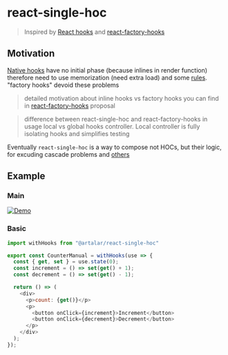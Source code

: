 # react-single-hoc

> Inspired by [React hooks](https://reactjs.org/docs/hooks-intro.html) and [react-factory-hooks](https://github.com/PutziSan/react-factory-hooks)

## Motivation

[Native hooks](https://reactjs.org/docs/hooks-intro.html) have no initial phase (because inlines in render function) therefore need to use memorization (need extra load) and some [rules](https://reactjs.org/docs/hooks-rules.html). "factory hooks" devoid these problems

> detailed motivation about inline hooks vs factory hooks you can find in [react-factory-hooks](https://github.com/PutziSan/react-factory-hooks) proposal

> difference between react-single-hoc and react-factory-hooks in usage local vs global hooks controller. Local controller is fully isolating hooks and simplifies testing

Eventually `react-single-hoc` is a way to compose not HOCs, but their logic, for excuding cascade problems and [others](https://reactjs.org/docs/hooks-intro.html#motivation)

## Example

### Main

[![Demo](https://codesandbox.io/static/img/play-codesandbox.svg)](https://codesandbox.io/s/01z7mz90rv)

### Basic
```javascript
import withHooks from "@artalar/react-single-hoc"

export const CounterManual = withHooks(use => {
  const { get, set } = use.state(0);
  const increment = () => set(get() + 1);
  const decrement = () => set(get() - 1);

  return () => (
    <div>
      <p>count: {get()}</p>
      <p>
        <button onClick={increment}>Increment</button>
        <button onClick={decrement}>Decrement</button>
      </p>
    </div>
  );
});
```